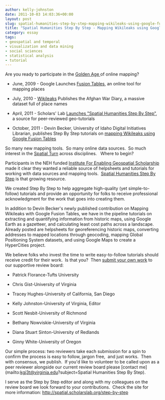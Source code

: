 ```yaml
---
author: kelly-johnston
date: 2011-10-03 14:03:36+00:00
layout: post
slug: spatial-humanities-step-by-step-mapping-wikileaks-using-google-fusion-tables
title: "Spatial Humanities Step By Step - Mapping Wikileaks using Google Fusion Tables"
category: essay
tags:
- geospatial and temporal
- visualization and data mining
- social sciences
- statistical analysis
- tutorial
---
```


Are you ready to participate in the [Golden Age ](http://mapbrief.com/2011/09/01/the-new-golden-age-of-cartography-has-arrived-and-its-co-ed/)of online mapping?



	
  * June, 2009 - Google Launches [Fusion Tables](http://www.google.com/fusiontables/Home), an online tool for mapping places

	
  * July, 2010 - [Wikileaks](http://wikileaks.org/) Publishes the Afghan War Diary, a massive dataset full of place names

	
  * April, 2011 - Scholars' Lab [Launches "Spatial Humanities Step By Step"](https://scholarslab.org/announcements/project-launch-spatial-humanities/),  a source for peer-reviewed geo-tutorials

	
  * October, 2011 - Devin Becker, University of Idaho Digital Initiatives Librarian, publishes Step By Step tutorials on [mapping Wikileaks using Google Fusion Tables](http://spatial.scholarslab.org/?p=1283)


So many new mapping tools.  So many online data sources.  So much interest in the [Spatial Turn](http://spatial.scholarslab.org/spatial-turn/) across disciplines.   Where to begin?

Participants in the NEH funded [Institute For Enabling Geospatial Scholarship](http://spatial.scholarslab.org/about/about-the-institute/) made it clear they wanted a reliable source of helpsheets and tutorials for working with data sources and mapping tools.  [Spatial Humanities Step By Step](http://spatial.scholarslab.org/step-by-step/) is that growing resource.

We created Step By Step to help aggregate high-quality (yet simple-to-follow) tutorials and provide an opportunity for folks to receive professional acknowledgment for the work that goes into creating them.

In addition to Devin Becker's newly published contribution on Mapping Wikileaks with Google Fusion Tables, we have in the pipeline tutorials on extracting and quantifying information from historic maps, using Google Earth as a gazetteer, and calculating least cost paths across a landscape.   Already posted are helpsheets for georeferencing historic maps, converting addresses to mapped locations through geocoding, mapping Global Positioning System datasets, and using Google Maps to create a HyperCities project.

We believe folks who invest the time to write easy-to-follow tutorials should receive credit for their work.  Is that you?  Then [submit your own work](http://spatial.scholarslab.org/contribute/#step-by-step) to our supportive review board:



	
  * Patrick Florance-Tufts University

	
  * Chris Gist-University of Virginia

	
  * Tracey Hughes-University of California, San Diego

	
  * Kelly Johnston-University of Virginia, Editor

	
  * Scott Nesbit-University of Richmond

	
  * Bethany Nowviskie-University of Virginia

	
  * Diana Stuart Sinton-University of Redlands

	
  * Ginny White-University of Oregon


Our simple process: two reviewers take each submission for a spin to confirm the process is easy to follow, jargon free,  and just works.  Then with consensus, we publish.  If you'd like to volunteer to be called upon as a peer reviewer alongside our current review board please [contact me](mailto:kgj3t@virginia.edu?subject=Spatial Humanities Step By Step).

I serve as the Step by Step editor and along with my colleagues on the review board we look forward to your contributions.  Check the site for more information: [http://spatial.scholarslab.org/step-by-step
](http://spatial.scholarslab.org/step-by-step/)
